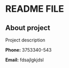 # README FILE
## About project
Project description

**Phone:** 3753340-543

**Email:** fdsajlgkjdsl
